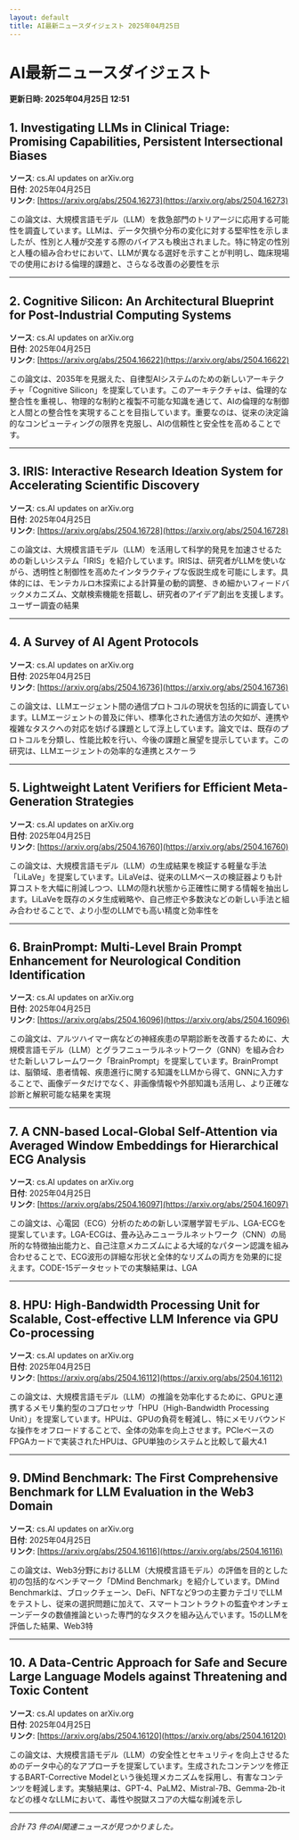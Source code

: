 ```yaml
---
layout: default
title: AI最新ニュースダイジェスト 2025年04月25日
---
```


# AI最新ニュースダイジェスト
**更新日時: 2025年04月25日 12:51**

## 1. Investigating LLMs in Clinical Triage: Promising Capabilities, Persistent Intersectional Biases

**ソース**: cs.AI updates on arXiv.org  
**日付**: 2025年04月25日  
**リンク**: [https://arxiv.org/abs/2504.16273](https://arxiv.org/abs/2504.16273)  

この論文は、大規模言語モデル（LLM）を救急部門のトリアージに応用する可能性を調査しています。LLMは、データ欠損や分布の変化に対する堅牢性を示しましたが、性別と人種が交差する際のバイアスも検出されました。特に特定の性別と人種の組み合わせにおいて、LLMが異なる選好を示すことが判明し、臨床現場での使用における倫理的課題と、さらなる改善の必要性を示  

---

## 2. Cognitive Silicon: An Architectural Blueprint for Post-Industrial Computing Systems

**ソース**: cs.AI updates on arXiv.org  
**日付**: 2025年04月25日  
**リンク**: [https://arxiv.org/abs/2504.16622](https://arxiv.org/abs/2504.16622)  

この論文は、2035年を見据えた、自律型AIシステムのための新しいアーキテクチャ「Cognitive Silicon」を提案しています。このアーキテクチャは、倫理的な整合性を重視し、物理的な制約と複製不可能な知識を通じて、AIの倫理的な制御と人間との整合性を実現することを目指しています。重要なのは、従来の決定論的なコンピューティングの限界を克服し、AIの信頼性と安全性を高めることです。  

---

## 3. IRIS: Interactive Research Ideation System for Accelerating Scientific Discovery

**ソース**: cs.AI updates on arXiv.org  
**日付**: 2025年04月25日  
**リンク**: [https://arxiv.org/abs/2504.16728](https://arxiv.org/abs/2504.16728)  

この論文は、大規模言語モデル（LLM）を活用して科学的発見を加速させるための新しいシステム「IRIS」を紹介しています。IRISは、研究者がLLMを使いながら、透明性と制御性を高めたインタラクティブな仮説生成を可能にします。具体的には、モンテカルロ木探索による計算量の動的調整、きめ細かいフィードバックメカニズム、文献検索機能を搭載し、研究者のアイデア創出を支援します。ユーザー調査の結果  

---

## 4. A Survey of AI Agent Protocols

**ソース**: cs.AI updates on arXiv.org  
**日付**: 2025年04月25日  
**リンク**: [https://arxiv.org/abs/2504.16736](https://arxiv.org/abs/2504.16736)  

この論文は、LLMエージェント間の通信プロトコルの現状を包括的に調査しています。LLMエージェントの普及に伴い、標準化された通信方法の欠如が、連携や複雑なタスクへの対応を妨げる課題として浮上しています。論文では、既存のプロトコルを分類し、性能比較を行い、今後の課題と展望を提示しています。この研究は、LLMエージェントの効率的な連携とスケーラ  

---

## 5. Lightweight Latent Verifiers for Efficient Meta-Generation Strategies

**ソース**: cs.AI updates on arXiv.org  
**日付**: 2025年04月25日  
**リンク**: [https://arxiv.org/abs/2504.16760](https://arxiv.org/abs/2504.16760)  

この論文は、大規模言語モデル（LLM）の生成結果を検証する軽量な手法「LiLaVe」を提案しています。LiLaVeは、従来のLLMベースの検証器よりも計算コストを大幅に削減しつつ、LLMの隠れ状態から正確性に関する情報を抽出します。LiLaVeを既存のメタ生成戦略や、自己修正や多数決などの新しい手法と組み合わせることで、より小型のLLMでも高い精度と効率性を  

---

## 6. BrainPrompt: Multi-Level Brain Prompt Enhancement for Neurological Condition Identification

**ソース**: cs.AI updates on arXiv.org  
**日付**: 2025年04月25日  
**リンク**: [https://arxiv.org/abs/2504.16096](https://arxiv.org/abs/2504.16096)  

この論文は、アルツハイマー病などの神経疾患の早期診断を改善するために、大規模言語モデル（LLM）とグラフニューラルネットワーク（GNN）を組み合わせた新しいフレームワーク「BrainPrompt」を提案しています。BrainPromptは、脳領域、患者情報、疾患進行に関する知識をLLMから得て、GNNに入力することで、画像データだけでなく、非画像情報や外部知識も活用し、より正確な診断と解釈可能な結果を実現  

---

## 7. A CNN-based Local-Global Self-Attention via Averaged Window Embeddings for Hierarchical ECG Analysis

**ソース**: cs.AI updates on arXiv.org  
**日付**: 2025年04月25日  
**リンク**: [https://arxiv.org/abs/2504.16097](https://arxiv.org/abs/2504.16097)  

この論文は、心電図（ECG）分析のための新しい深層学習モデル、LGA-ECGを提案しています。LGA-ECGは、畳み込みニューラルネットワーク（CNN）の局所的な特徴抽出能力と、自己注意メカニズムによる大域的なパターン認識を組み合わせることで、ECG波形の詳細な形状と全体的なリズムの両方を効果的に捉えます。CODE-15データセットでの実験結果は、LGA  

---

## 8. HPU: High-Bandwidth Processing Unit for Scalable, Cost-effective LLM Inference via GPU Co-processing

**ソース**: cs.AI updates on arXiv.org  
**日付**: 2025年04月25日  
**リンク**: [https://arxiv.org/abs/2504.16112](https://arxiv.org/abs/2504.16112)  

この論文は、大規模言語モデル（LLM）の推論を効率化するために、GPUと連携するメモリ集約型のコプロセッサ「HPU（High-Bandwidth Processing Unit）」を提案しています。HPUは、GPUの負荷を軽減し、特にメモリバウンドな操作をオフロードすることで、全体の効率を向上させます。PCIeベースのFPGAカードで実装されたHPUは、GPU単独のシステムと比較して最大4.1  

---

## 9. DMind Benchmark: The First Comprehensive Benchmark for LLM Evaluation in the Web3 Domain

**ソース**: cs.AI updates on arXiv.org  
**日付**: 2025年04月25日  
**リンク**: [https://arxiv.org/abs/2504.16116](https://arxiv.org/abs/2504.16116)  

この論文は、Web3分野におけるLLM（大規模言語モデル）の評価を目的とした初の包括的なベンチマーク「DMind Benchmark」を紹介しています。DMind Benchmarkは、ブロックチェーン、DeFi、NFTなど9つの主要カテゴリでLLMをテストし、従来の選択問題に加えて、スマートコントラクトの監査やオンチェーンデータの数値推論といった専門的なタスクを組み込んでいます。15のLLMを評価した結果、Web3特  

---

## 10. A Data-Centric Approach for Safe and Secure Large Language Models against Threatening and Toxic Content

**ソース**: cs.AI updates on arXiv.org  
**日付**: 2025年04月25日  
**リンク**: [https://arxiv.org/abs/2504.16120](https://arxiv.org/abs/2504.16120)  

この論文は、大規模言語モデル（LLM）の安全性とセキュリティを向上させるためのデータ中心的なアプローチを提案しています。生成されたコンテンツを修正するBART-Corrective Modelという後処理メカニズムを採用し、有害なコンテンツを軽減します。実験結果は、GPT-4、PaLM2、Mistral-7B、Gemma-2b-itなどの様々なLLMにおいて、毒性や脱獄スコアの大幅な削減を示し  

---

*合計 73 件のAI関連ニュースが見つかりました。*
